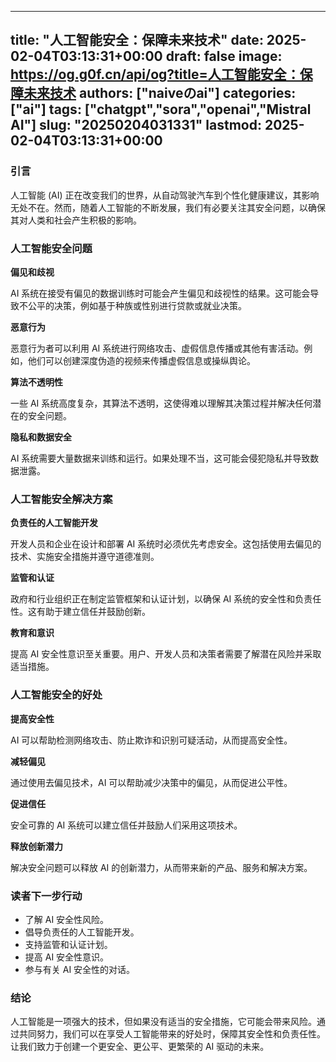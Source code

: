 
---
title: "人工智能安全：保障未来技术"
date: 2025-02-04T03:13:31+00:00
draft: false
image: https://og.g0f.cn/api/og?title=人工智能安全：保障未来技术
authors: ["naiveのai"]
categories: ["ai"]
tags: ["chatgpt","sora","openai","Mistral AI"]
slug: "20250204031331"
lastmod: 2025-02-04T03:13:31+00:00
---
### 引言

人工智能 (AI) 正在改变我们的世界，从自动驾驶汽车到个性化健康建议，其影响无处不在。然而，随着人工智能的不断发展，我们有必要关注其安全问题，以确保其对人类和社会产生积极的影响。

### 人工智能安全问题

**偏见和歧视**

AI 系统在接受有偏见的数据训练时可能会产生偏见和歧视性的结果。这可能会导致不公平的决策，例如基于种族或性别进行贷款或就业决策。

**恶意行为**

恶意行为者可以利用 AI 系统进行网络攻击、虚假信息传播或其他有害活动。例如，他们可以创建深度伪造的视频来传播虚假信息或操纵舆论。

**算法不透明性**

一些 AI 系统高度复杂，其算法不透明，这使得难以理解其决策过程并解决任何潜在的安全问题。

**隐私和数据安全**

AI 系统需要大量数据来训练和运行。如果处理不当，这可能会侵犯隐私并导致数据泄露。

### 人工智能安全解决方案

**负责任的人工智能开发**

开发人员和企业在设计和部署 AI 系统时必须优先考虑安全。这包括使用去偏见的技术、实施安全措施并遵守道德准则。

**监管和认证**

政府和行业组织正在制定监管框架和认证计划，以确保 AI 系统的安全性和负责任性。这有助于建立信任并鼓励创新。

**教育和意识**

提高 AI 安全性意识至关重要。用户、开发人员和决策者需要了解潜在风险并采取适当措施。

### 人工智能安全的好处

**提高安全性**

AI 可以帮助检测网络攻击、防止欺诈和识别可疑活动，从而提高安全性。

**减轻偏见**

通过使用去偏见技术，AI 可以帮助减少决策中的偏见，从而促进公平性。

**促进信任**

安全可靠的 AI 系统可以建立信任并鼓励人们采用这项技术。

**释放创新潜力**

解决安全问题可以释放 AI 的创新潜力，从而带来新的产品、服务和解决方案。

### 读者下一步行动

* 了解 AI 安全性风险。
* 倡导负责任的人工智能开发。
* 支持监管和认证计划。
* 提高 AI 安全性意识。
* 参与有关 AI 安全性的对话。

### 结论

人工智能是一项强大的技术，但如果没有适当的安全措施，它可能会带来风险。通过共同努力，我们可以在享受人工智能带来的好处时，保障其安全性和负责任性。让我们致力于创建一个更安全、更公平、更繁荣的 AI 驱动的未来。
